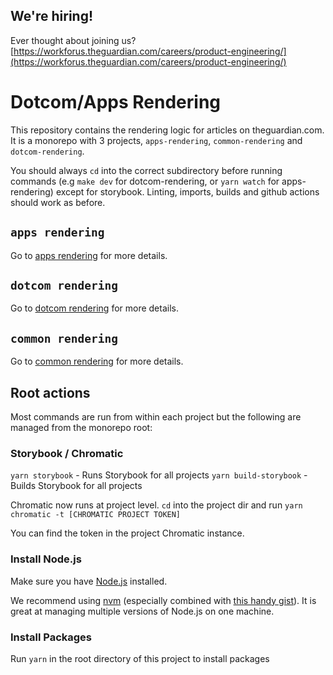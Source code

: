 ## We're hiring!

Ever thought about joining us?
[https://workforus.theguardian.com/careers/product-engineering/](https://workforus.theguardian.com/careers/product-engineering/)

# Dotcom/Apps Rendering

This repository contains the rendering logic for articles on theguardian.com. It is a monorepo with 3 projects, `apps-rendering`, `common-rendering` and `dotcom-rendering`.

You should always `cd` into the correct subdirectory before running commands (e.g `make dev` for dotcom-rendering, or `yarn watch` for apps-rendering) except for storybook. Linting, imports, builds and github actions should work as before.

## `apps rendering`

Go to [apps rendering](apps-rendering/README.md) for more details.

## `dotcom rendering`

Go to [dotcom rendering](dotcom-rendering/README.md) for more details.

## `common rendering`

Go to [common rendering](common-rendering/README.md) for more details.

## Root actions

Most commands are run from within each project but the following are managed from the monorepo root:

### Storybook / Chromatic

`yarn storybook` - Runs Storybook for all projects
`yarn build-storybook` - Builds Storybook for all projects

Chromatic now runs at project level. `cd` into the project dir and run `yarn chromatic -t [CHROMATIC PROJECT TOKEN]`

You can find the token in the project Chromatic instance.

### Install Node.js

Make sure you have [Node.js](https://nodejs.org) installed.

We recommend using [nvm](https://github.com/creationix/nvm) (especially combined with [this handy gist](https://gist.github.com/sndrs/5940e9e8a3f506b287233ed65365befb)). It is great at managing multiple versions of Node.js on one machine.

### Install Packages

Run `yarn` in the root directory of this project to install packages
